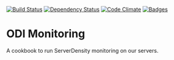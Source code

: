 [![Build Status](https://travis-ci.org/theodi/chef-odi-monitoring.svg)](https://travis-ci.org/theodi/chef-odi-monitoring)
[![Dependency Status](http://img.shields.io/gemnasium/theodi/chef-odi-monitoring.svg)](https://gemnasium.com/theodi/chef-odi-monitoring)
[![Code Climate](http://img.shields.io/codeclimate/github/theodi/chef-odi-monitoring.svg)](https://codeclimate.com/github/theodi/chef-odi-monitoring)
[![Badges](http://img.shields.io/:badges-4/4-ff6799.svg)](https://github.com/badges/badgerbadgerbadger)

# ODI Monitoring

A cookbook to run ServerDensity monitoring on our servers.
